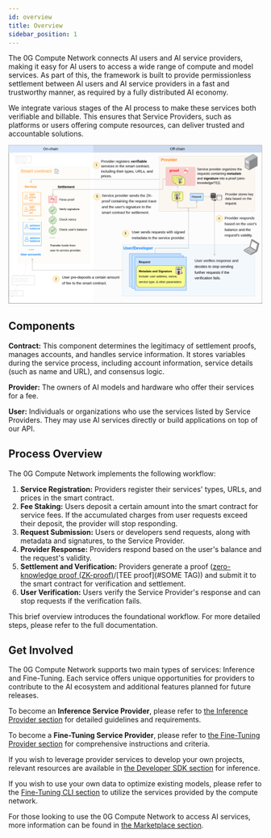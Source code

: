 ```yaml
---
id: overview
title: Overview
sidebar_position: 1
---
```


The 0G Compute Network connects AI users and AI service providers, making it easy for AI users to access a wide range of compute and model services. As part of this, the framework is built to provide permissionless settlement between AI users and AI service providers in a fast and trustworthy manner, as required by a fully distributed AI economy.

We integrate various stages of the AI process to make these services both verifiable and billable. This ensures that Service Providers, such as platforms or users offering compute resources, can deliver trusted and accountable solutions.

![architecture](./architecture.png)

## Components

**Contract:** This component determines the legitimacy of settlement proofs, manages accounts, and handles service information. It stores variables during the service process, including account information, service details (such as name and URL), and consensus logic.

**Provider:** The owners of AI models and hardware who offer their services for a fee.

**User:** Individuals or organizations who use the services listed by Service Providers. They may use AI services directly or build applications on top of our API.

## Process Overview

The 0G Compute Network implements the following workflow:

1. **Service Registration:** Providers register their services' types, URLs, and prices in the smart contract.
2. **Fee Staking:** Users deposit a certain amount into the smart contract for service fees. If the accumulated charges from user requests exceed their deposit, the provider will stop responding.
3. **Request Submission:** Users or developers send requests, along with metadata and signatures, to the Service Provider.
4. **Provider Response:** Providers respond based on the user's balance and the request's validity.
5. **Settlement and Verification:** Providers generate a proof ([zero-knowledge proof (ZK-proof)](https://github.com/0glabs/0g-zk-settlement-server?tab=readme-ov-file)/[TEE proof](#SOME TAG)) and submit it to the smart contract for verification and settlement.
6. **User Verification:** Users verify the Service Provider's response and can stop requests if the verification fails.

This brief overview introduces the foundational workflow. For more detailed steps, please refer to the full documentation.

## Get Involved

The 0G Compute Network supports two main types of services: Inference and Fine-Tuning. Each service offers unique opportunities for providers to contribute to the AI ecosystem and additional features planned for future releases.

To become an **Inference Service Provider**, please refer to [the Inference Provider section](./inference-provider.md) for detailed guidelines and requirements.

To become a **Fine-Tuning Service Provider**, please refer to [the Fine-Tuning Provider section](./fine-tuning-provider.md) for comprehensive instructions and criteria.

If you wish to leverage provider services to develop your own projects, relevant resources are available in [the Developer SDK section](./sdk) for inference.

If you wish to use your own data to optimize existing models, please refer to the [Fine-Tuning CLI section](./cli.md) to utilize the services provided by the compute network.

For those looking to use the 0G Compute Network to access AI services, more information can be found in [the Marketplace section](../marketplace.md).
